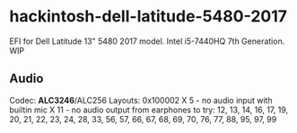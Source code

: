 # hackintosh-dell-latitude-5480-2017
EFI for Dell Latitude 13" 5480 2017 model. Intel i5-7440HQ 7th Generation. WIP

## Audio
Codec: **ALC3246**/ALC256
Layouts: 0x100002
X 5 - no audio input with builtin mic
X 11 - no audio output from earphones
to try: 12, 13, 14, 16, 17, 19, 20, 21, 22, 23, 24, 28, 33, 56, 57, 66, 67, 68, 69, 70, 76, 77, 88, 95, 97, 99
